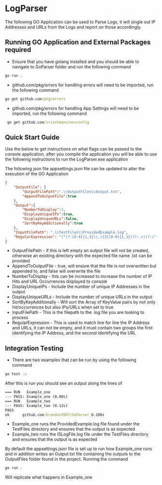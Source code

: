 # LogParser
The following GO Application can be used to Parse Logs, it will single out IP Addresses and URLs from the Logs and report on those accordingly.

## Running GO Application and External Packages required
* Ensure that you have golang installed and you should be able to navigate to GoParser folder and run the following command
```cmd
go run .
```
* github.com/pkg/errors for handling errors will need to be imported, run the following command
```cmd
go get github.com/pkg/errors
```
* github.com/pkg/errors for handling App Settings will need to be imported, run the following command
```cmd
 go get github.com/vrischmann/envconfig
```

## Quick Start Guide
Use the below to get instructions on what flags can be passed to the console application, after you compile the application you will be able to use the following instructions to run the LogParser.exe application

The following json file appsettings.json file can be updated to alter the execution of the GO Application
```json
{ 
    "OutputFile": {
        "OutputFilePath":".\\OutputFiles\\Output.txt",
        "AppendToOutputFile":true
    },
    "Output":{
        "NumberToDisplay":3,
        "DisplayUniqueIPs":true,
        "DisplayUniqueURLs":false,
        "SortByKeyAdditionally":true
    },
    "InputFilePath": ".\\TestFiles\\ProvidedExample.log",
    "RegularExpression": "(^(?:[0-9]{1,3}\\.){3}[0-9]{1,3})(?:.+)(?:\"{1}(?:GET|HEAD|POST|PUT|DELETE|CONNECT|OPTIONS|TRACE){1}\\s{1}(.+)\\s{1}(?:HTTP/1.1|HTTP/1.0|HTTP/2|HTTP/3){1}\"{1})(?:.+$)"
}
```

* OutputFilePath - if this is left empty an output file will not be created, otherwise an existing directory with the expected file name .txt can be provided
* AppendToOutputFile - true, will ensure that the file is not overwritten but appended to, and false will overwrite the file
* NumberToDisplay - this can be increased to increase the number of IP Hits and URL Occurrences displayed to console
* DisplayUniqueIPs - Include the number of unique IP Addresses in the output
* DisplayUniqueURLs - Include the number of unique URLs in the output
* SortByKeyAdditionally - Will sort the Array of KeyValue pairs by not only hit/occurrences but also IPs/URLs when set to true
* InputFilePath - This is the filepath to the .log file you are looking to process
* RegularExpression - This is used to match line for line the IP Address and URLs, it can not be empty, and it must contain two groups the first identifying the IP Address, and the second identifying the URL

## Integration Testing
* There are two examples that can be run by using the following command
```cmd
go test -v
```
After this is run you should see an output along the lines of
```cmd
=== RUN   Example_one
--- PASS: Example_one (0.00s)
=== RUN   Example_two
--- PASS: Example_two (0.12s)
PASS
ok      github.com/brandonf007/GoParser 0.208s
```

* Example_one runs the ProvidedExample.log file found under the TestFiles directory and ensures that the output is as expected
* Example_two runs the ISLogFile.log file under the TestFiles directory and ensures that the output is as expected

By default the appsettings.json file is set up to run how Example_one runs and in addition writes an Output.txt file containing the outputs to the OutputFiles folder found in the project. Running the command
```cmd
go run .
```
Will replicate what happens in Example_one